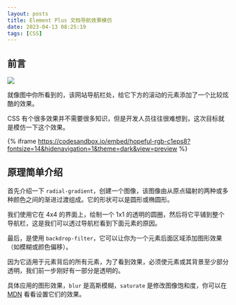 ```yaml
---
layout: posts
title: Element Plus 文档导航效果模仿
date: 2023-04-13 08:25:19
tags: [CSS]
---
```


## 前言

![](/resources/2023-04-13/01.gif)

就像图中你所看到的，该网站导航栏处，给它下方的滚动的元素添加了一个比较炫酷的效果。

CSS 有个很多效果并不需要很多知识，但是开发人员往往很难想到，这次目标就是模仿一下这个效果。

{% iframe https://codesandbox.io/embed/hopeful-rgb-c1eps8?fontsize=14&hidenavigation=1&theme=dark&view=preview %}


## 原理简单介绍

首先介绍一下 `radial-gradient`，创建一个图像，该图像由从原点辐射的两种或多种颜色之间的渐进过渡组成。它的形状可以是圆形或椭圆形。

我们使用它在 4x4 的界面上，绘制一个 1x1 的透明的圆圈，然后将它平铺到整个导航栏，这是我们可以透过导航栏看到下面元素的原因。

最后，是使用 `backdrop-filter`，它可以让你为一个元素后面区域添加图形效果（如模糊或颜色偏移）。

因为它适用于元素背后的所有元素，为了看到效果，必须使元素或其背景至少部分透明，我们前一步刚好有一部分是透明的。

具体应用的图形效果，`blur` 是高斯模糊，`saturate` 是修改图像饱和度，你可以在 [MDN](https://developer.mozilla.org/zh-CN/docs/Web/CSS/filter) 看看设置它们的效果。


